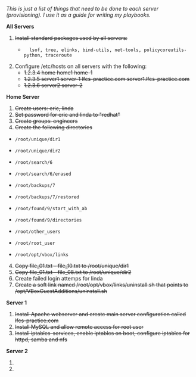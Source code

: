 *This is just a list of things that need to be done to each server (provisioning). I use it as a guide for writing my playbooks.*


**All Servers**
1. ~~Install standard packages used by all servers:~~
    *       lsof, tree, elinks, bind-utils, net-tools, policycoreutils-python, traceroute
2. Configure /etc/hosts on all servers with the following:
    *   ~~1.2.3.4   home    home1   home-1~~
    *   ~~1.2.3.5     server1     server-1    lfcs-practice.com   server1.lfcs-practice.com~~
    *   ~~1.2.3.6     server2     server-2~~

**Home Server**

  1. ~~Create users: eric, linda~~
  2. ~~Set password for eric and linda to "redhat"~~
  2. ~~Create groups: engineers~~
  3. ~~Create the following directories~~ 

*     /root/unique/dir1
*     /root/unique/dir2
*     /root/search/6
*     /root/search/6/erased
*     /root/backups/7
*     /root/backups/7/restored
*     /root/found/9/start_with_ab
*     /root/found/9/directories
*     /root/other_users
*     /root/root_user
*     /root/opt/vbox/links

 4. ~~Copy file_01.txt - file_10.txt to /root/unique/dir1~~
 5. ~~Copy file_01.txt - file_08.txt to /root/unique/dir2~~
 6. Create failed login attemps for linda
 7. ~~Create a soft link named /root/opt/vbox/links/uninstall.sh that points to /opt/VBoxGuestAdditions/uninstall.sh~~

**Server 1**

  1. ~~Install Apache webserver and create main server configuration called lfcs-practice.com~~
  2. ~~Install MySQL and allow remote access for root user~~
  3. ~~Install iptables-services, enable iptables on boot, configure iptables for httpd, samba and nfs~~


**Server 2**

  1. 
  2. 
